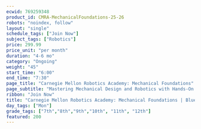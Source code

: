 ```yaml
---
ecwid: 769259348
product_id: CMRA-MechanicalFoundations-25-26
robots: "noindex, follow"
layout: "single"
schedule_tags: ["Join Now"]
subject_tags: ["Robotics"]
price: 299.99
price_unit: "per month"
duration: "4-6 mo"
category: "Ongoing"
weight: "45"
start_time: "6:00"
end_time: "7:30"
page_title: "Carnegie Mellon Robotics Academy: Mechanical Foundations"
page_subtitle: "Mastering Mechanical Design and Robotics with Hands-On REV DUO Projects"
ribbon: "Join Now"
title: "Carnegie Mellon Robotics Academy: Mechanical Foundations | Blue Ridge Boost"
day_tags: ["Mon"]
grade_tags: ["7th","8th","9th","10th", "11th", "12th"]
featured: 200
---
```

